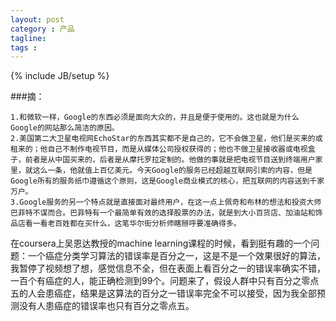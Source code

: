 ```yaml
---
layout: post
category : 产品
tagline: 
tags : 
---
```

{% include JB/setup %}


###摘：

	1.和微软一样，Google的东西必须是面向大众的，并且是便于使用的。这也就是为什么Google的网站那么简洁的原因。
	2.美国第二大卫星电视网EchoStar的东西其实都不是自己的，它不会做卫星，他们是买来的或租来的；他自己不制作电视节目，而是从媒体公司授权获得的；他也不做卫星接收器或电视盒子，前者是从中国买来的，后者是从摩托罗拉定制的。他做的事就是把电视节目送到终端用户家里，就这么一条，他就值上百亿美元。今天Google的服务已经超越互联网引索的内容，但是Google所有的服务纸巾遵循这个原则，这是Google商业模式的核心，把互联网的内容送到千家万户。
	3.Google服务的另一个特点就是直接面对最终用户，在这一点上佩奇和布林的想法和投资大师巴菲特不谋而合。巴菲特有一个最简单有效的选择股票的办法，就是到大小百货店、加油站和饰品店看一看老百姓都在买什么，这笔华尔街分析师瞎掰呼要准确得多。

在coursera上吴恩达教授的machine learning课程的时候，看到挺有趣的一个问题：一个癌症分类学习算法的错误率是百分之一，这是不是一个效果很好的算法，我暂停了视频想了想，感觉信息不全，但在表面上看百分之一的错误率确实不错，一百个有癌症的人，能正确检测到99个。问题来了，假设人群中只有百分之零点五的人会患癌症，结果是这算法的百分之一错误率完全不可以接受，因为我全部预测没有人患癌症的错误率也只有百分之零点五。